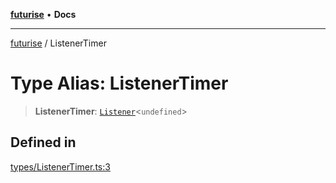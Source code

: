[**futurise**](../README.md) • **Docs**

***

[futurise](../README.md) / ListenerTimer

# Type Alias: ListenerTimer

> **ListenerTimer**: [`Listener`](Listener.md)\<`undefined`\>

## Defined in

[types/ListenerTimer.ts:3](https://github.com/nevoland/futurise/blob/54db9391420145098bc39b459b46ddbae49856b0/lib/types/ListenerTimer.ts#L3)
